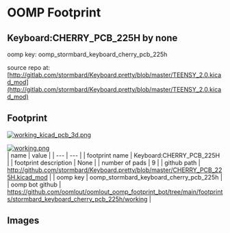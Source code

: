 # OOMP Footprint  
## Keyboard:CHERRY_PCB_225H  by none  
  
oomp key: oomp_stormbard_keyboard_cherry_pcb_225h  
  
source repo at: [http://gitlab.com/stormbard/Keyboard.pretty/blob/master/TEENSY_2.0.kicad_mod](http://gitlab.com/stormbard/Keyboard.pretty/blob/master/TEENSY_2.0.kicad_mod)  
## Footprint  
  
[![working_kicad_pcb_3d.png](working_kicad_pcb_3d_600.png)](working_kicad_pcb_3d.png)  
  
[![working.png](working_600.png)](working.png)  
| name | value | 
| --- | --- | 
| footprint name | Keyboard:CHERRY_PCB_225H | 
| footprint description | None | 
| number of pads | 9 | 
| github path | http://github.com/stormbard/Keyboard.pretty/blob/master/CHERRY_PCB_225H.kicad_mod | 
| oomp key | oomp_stormbard_keyboard_cherry_pcb_225h | 
| oomp bot github | https://github.com/oomlout/oomlout_oomp_footprint_bot/tree/main/footprints/stormbard_keyboard_cherry_pcb_225h/working | 
## Images  
